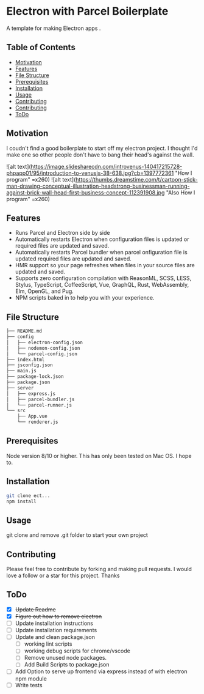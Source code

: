 # Electron with Parcel Boilerplate

A template for making Electron apps .

## Table of Contents

- [Motivation](#Motivation)
- [Features](#Features)
- [File Structure](#File-Structure)
- [Prerequisites](#Prerequisites)
- [Installation](#Installation)
- [Usage](#Usage)
- [Contributing](#Contributing)
- [Contributing](#Contributing)
- [ToDo](#ToDo)

## Motivation

I coudn't find a good boilerplate to start off my electron
project. I thought I'd make one so other people don't have
to bang their head's against the wall.

<!-- ![alt text](https://media2.giphy.com/media/hqZx1N5QpPyT0pqjMu/giphy.gif "How I program") -->

![alt text](<https://image.slidesharecdn.com/introvenus-140417215728-phpapp01/95/introduction-to-venusjs-38-638.jpg?cb=1397772361>
"How I program" =x260)
![alt text](<https://thumbs.dreamstime.com/t/cartoon-stick-man-drawing-conceptual-illustration-headstrong-businessman-running-against-brick-wall-head-first-business-concept-112391908.jpg>
"Also How I program" =x260)

## Features

- Runs Parcel and Electron side by side
- Automatically restarts Electron when configuration files
  is updated or required files are updated and saved.
- Automatically restarts Parcel bundler when parcel
  onfiguration file is updated required files are updated
  and saved.
- HMR support so your page refreshes when files in your
  source files are updated and saved.
- Supports zero configuration compilation with ReasonML,
  SCSS, LESS, Stylus, TypeScript, CoffeeScript, Vue,
  GraphQL, Rust, WebAssembly, Elm, OpenGL, and Pug.
- NPM scripts baked in to help you with your experience.

## File Structure

```sh
├── README.md
├── config
│   ├── electron-config.json
│   ├── nodemon-config.json
│   └── parcel-config.json
├── index.html
├── jsconfig.json
├── main.js
├── package-lock.json
├── package.json
├── server
│   ├── express.js
│   ├── parcel-bundler.js
│   └── parcel-runner.js
└── src
    ├── App.vue
    └── renderer.js
```

## Prerequisites

Node version 8/10 or higher. This has only been tested on
Mac OS. I hope to.

## Installation

```sh
git clone ect...
npm install
```

## Usage

git clone and remove .git folder to start your own project

## Contributing

Please feel free to contribute by forking and making pull
requests. I would love a follow or a star for this project.
Thanks

## ToDo

- [x] ~~Update Readme~~
- [x] ~~Figure out how to remove electron~~
- [ ] Update installation instructions
- [ ] Update installation requirements
- [ ] Update and clean package.json
  - [ ] working lint scripts
  - [ ] working debug scripts for chrome/vscode
  - [ ] Remove unused node packages.
  - [ ] Add Build Scripts to package.json
- [ ] Add Option to serve up frontend via express instead of
      with electron npm module
- [ ] Write tests
